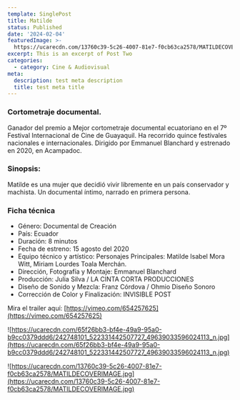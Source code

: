 ```yaml
---
template: SinglePost
title: Matilde
status: Published
date: '2024-02-04'
featuredImage: >-
  https://ucarecdn.com/13760c39-5c26-4007-81e7-f0cb63ca2578/MATILDECOVERIMAGE.jpg
excerpt: This is an excerpt of Post Two
categories:
  - category: Cine & Audiovisual
meta:
  description: test meta description
  title: test meta title
---
```


### Cortometraje documental.

Ganador del premio a Mejor cortometraje documental ecuatoriano en el 7º Festival Internacional de Cine de Guayaquil. Ha recorrido quince festivales nacionales e internacionales. Dirigido por Emmanuel Blanchard y estrenado en 2020, en Acampadoc.

### Sinopsis:

Matilde es una mujer que decidió vivir libremente en un país conservador y machista. Un documental íntimo, narrado en primera persona.

### Ficha técnica

- Género: Documental de Creación
- País: Ecuador
- Duración: 8 minutos
- Fecha de estreno: 15 agosto del 2020
- Equipo técnico y artístico:
  Personajes Principales: Matilde Isabel Mora Witt, Miriam Lourdes Toala Merchán.
- Dirección, Fotografía y Montaje: Emmanuel Blanchard
- Producción: Julia Silva / LA CINTA CORTA PRODUCCIONES
- Diseño de Sonido y Mezcla: Franz Córdova / Ohmio Diseño Sonoro
- Corrección de Color y Finalización: INVISIBLE POST

Mira el trailer aquí:
[https://vimeo.com/654257625](https://vimeo.com/654257625)

![https://ucarecdn.com/65f26bb3-bf4e-49a9-95a0-b9cc0379ddd6/242748101_522331442507727_49639033596024113_n.jpg](https://ucarecdn.com/65f26bb3-bf4e-49a9-95a0-b9cc0379ddd6/242748101_522331442507727_49639033596024113_n.jpg)

![https://ucarecdn.com/13760c39-5c26-4007-81e7-f0cb63ca2578/MATILDECOVERIMAGE.jpg](https://ucarecdn.com/13760c39-5c26-4007-81e7-f0cb63ca2578/MATILDECOVERIMAGE.jpg)
